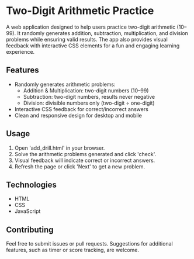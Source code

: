 # Two-Digit Arithmetic Practice
A web application designed to help users practice two-digit arithmetic (10–99). It randomly generates addition, subtraction, multiplication, and division problems while ensuring valid results. The app also provides visual feedback with interactive CSS elements for a fun and engaging learning experience.
## Features
- Randomly generates arithmetic problems:
  - Addition & Multiplication: two-digit numbers (10–99)
  - Subtraction: two-digit numbers, results never negative
  - Division: divisible numbers only (two-digit ÷ one-digit)
- Interactive CSS feedback for correct/incorrect answers
- Clean and responsive design for desktop and mobile
## Usage
1. Open 'add_drill.html' in your browser.
2. Solve the arithmetic problems generated and click 'check'.
3. Visual feedback will indicate correct or incorrect answers.
4. Refresh the page or click 'Next' to get a new problem.
## Technologies
- HTML
- CSS
- JavaScript
## Contributing
Feel free to submit issues or pull requests. Suggestions for additional features, such as timer or score tracking, are welcome.
